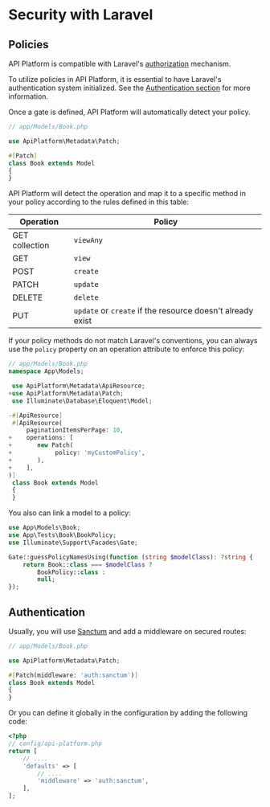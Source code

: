 # Security with Laravel

## Policies

API Platform is compatible with Laravel's [authorization](https://laravel.com/docs/authorization) mechanism.

To utilize policies in API Platform, it is essential to have Laravel's authentication system initialized.
See the [Authentication section](#authentication) for more information.

Once a gate is defined, API Platform will automatically detect your policy.

```php
// app/Models/Book.php

use ApiPlatform\Metadata\Patch;

#[Patch]
class Book extends Model
{
}
```

API Platform will detect the operation and map it to a specific method in your policy according to the rules defined in
this table:

| Operation      | Policy                                                     |
| -------------- | ---------------------------------------------------------- |
| GET collection | `viewAny`                                                  |
| GET            | `view`                                                     |
| POST           | `create`                                                   |
| PATCH          | `update`                                                   |
| DELETE         | `delete`                                                   |
| PUT            | `update` or `create` if the resource doesn't already exist |

If your policy methods do not match Laravel's conventions, you can always use the `policy` property on an operation
attribute to enforce this policy:

```php
// app/Models/Book.php
namespace App\Models;

 use ApiPlatform\Metadata\ApiResource;
+use ApiPlatform\Metadata\Patch;
 use Illuminate\Database\Eloquent\Model;

-#[ApiResource]
 #[ApiResource(
     paginationItemsPerPage: 10,
+    operations: [
+       new Patch(
+            policy: 'myCustomPolicy',
+       ),
+    ],
)]
 class Book extends Model
 {
 }
```

You also can link a model to a policy:

```php
use App\Models\Book;
use App\Tests\Book\BookPolicy;
use Illuminate\Support\Facades\Gate;

Gate::guessPolicyNamesUsing(function (string $modelClass): ?string {
    return Book::class === $modelClass ?
        BookPolicy::class :
        null;
});
```

## Authentication

Usually, you will use [Sanctum](https://laravel.com/docs/sanctum) and add a middleware on secured routes:

```php
// app/Models/Book.php

use ApiPlatform\Metadata\Patch;

#[Patch(middleware: 'auth:sanctum')]
class Book extends Model
{
}
```

Or you can define it globally in the configuration by adding the following code:

```php
<?php
// config/api-platform.php
return [
    // ....
    'defaults' => [
        // ....
        'middleware' => 'auth:sanctum',
    ],
];
```
